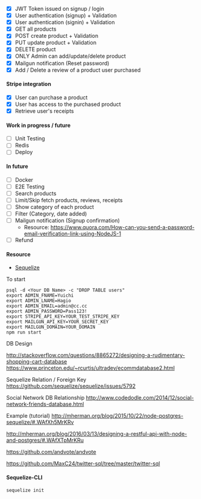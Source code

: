 * [X] JWT Token issued on signup / login
* [X] User authentication (signup) + Validation
* [X] User authentication (signin) + Validation
* [X] GET all products
* [X] POST create product + Validation
* [X] PUT update product + Validation
* [X] DELETE product
* [X] ONLY Admin can add/update/delete product 
* [X] Mailgun notification (Reset password)
* [X] Add / Delete a review of a product user purchased

#### Stripe integration
* [X] User can purchase a product 
* [X] User has access to the purchased product
* [X] Retrieve user's receipts

#### Work in progress / future
* [ ] Unit Testing
* [ ] Redis
* [ ] Deploy

#### In future
* [ ] Docker
* [ ] E2E Testing
* [ ] Search products
* [ ] Limit/Skip fetch products, reviews, receipts
* [ ] Show category of each product
* [ ] Filter (Category, date added)
* [ ] Mailgun notification (Signup confirmation) 
  * Resource: https://www.quora.com/How-can-you-send-a-password-email-verification-link-using-NodeJS-1
* [ ] Refund

#### Resource
- [Sequelize](http://docs.sequelizejs.com/en/v3/)

To start
```
psql -d <Your DB Name> -c "DROP TABLE users"
export ADMIN_FNAME=Yuichi
export ADMIN_LNAME=Hagio
export ADMIN_EMAIL=admin@cc.cc
export ADMIN_PASSWORD=Pass123!
export STRIPE_API_KEY=YOUR_TEST_STRIPE_KEY
export MAILGUN_API_KEY=YOUR_SECRET_KEY
export MAILGUN_DOMAIN=YOUR_DOMAIN
npm run start
```

DB Design

http://stackoverflow.com/questions/8865272/designing-a-rudimentary-shopping-cart-database
https://www.princeton.edu/~rcurtis/ultradev/ecommdatabase2.html

Sequelize Relation / Foreign Key
https://github.com/sequelize/sequelize/issues/5792

Social Network DB Relationship
http://www.codedodle.com/2014/12/social-network-friends-database.html

Example (tutorial)
http://mherman.org/blog/2015/10/22/node-postgres-sequelize/#.WAfXh5MrKRv

http://mherman.org/blog/2016/03/13/designing-a-restful-api-with-node-and-postgres/#.WAfXTpMrKRu

https://github.com/andvote/andvote

https://github.com/MaxC24/twitter-sql/tree/master/twitter-sql


#### Sequelize-CLI
```
sequelize init
```



